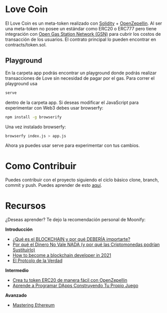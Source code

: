 # Love Coin
El Love Coin es un meta-token realizado con [Solidity](https://docs.soliditylang.org/en/v0.8.4/) + [OpenZepellin](https://openzeppelin.com/). Al ser una meta-token no posee un estándar como ERC20 o ERC777 pero tiene integración con [Open Gas Station Network (GSN)](https://docs.opengsn.org/) para cubrir los costos de transacción de los usuarios. El contrato principal lo pueden encontrar en contracts/token.sol.

## Playground
En la carpeta app podrás encontrar un playground donde podrás realizar transacciones de Love sin necesidad de pagar por el gas. Para correr el playground usa 
```bash
serve
```
dentro de la carpeta app. Si deseas modificar el JavaScript para experimentar con Web3 debes usar browserfy: 
```bash 
npm install -g browserify
```
Una vez instalado browserfy:
```bash
browserfy index.js > app.js
```
Ahora ya puedes usar serve para experimentar con tus cambios.

# Como Contribuir
Puedes contribuir con el proyecto siguiendo el ciclo básico clone, branch, commit y push. Puedes aprender de esto [aquí](https://github.com/firstcontributions/first-contributions/blob/master/translations/README.mx.md). 

# Recursos 
¿Deseas aprender? Te dejo la recomendación personal de Moonify: 

**Introducción**
 - [¿Qué es el BLOCKCHAIN y por qué DEBERÍA importarte?](https://www.youtube.com/watch?v=V9Kr2SujqHw)
 - [Por qué el Dinero No Vale NADA (y por qué las Criptomonedas podrían Sustituirlo)](https://www.youtube.com/watch?v=pqEidVW9da0)
- [How to become a blockchain developer in 2021](https://www.youtube.com/watch?v=OwSl2xwl2-w)
- [El Protcolo de la Verdad](https://drive.google.com/file/d/1FirtbhyoRHjWyo0gqc_Lk7guht2DoRn1/view?usp=sharing)

**Intermedio**

 - [Crea tu token ERC20 de manera fácil con OpenZepellin](https://www.youtube.com/watch?v=gk_EXjq6kxY)
 - [Aprende a Programar DApps Construyendo Tu Propio Juego](https://cryptozombies.io/es/)

**Avanzado**

 - [Mastering Ethereum](https://github.com/ethereumbook/ethereumbook)
